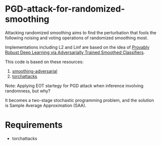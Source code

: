 # PGD-attack-for-randomized-smoothing
Attacking randomized smoothing aims to find the perturbation that fools the following noising and voting operations of randomized smoothing most.

Implementations including L2 and Linf are based on the idea of [Provably Robust Deep Learning via Adversarially Trained Smoothed Classifiers](https://arxiv.org/abs/1906.04584).

This code is based on these resources:
1. [smoothing-adversarial](https://github.com/Hadisalman/smoothing-adversarial)
2. [torchattacks](https://github.com/Harry24k/adversarial-attacks-pytorch)

Note: Applying EOT startegy for PGD attack when inference involving randomness, but why?

It becomes a two-stage stochastic programming problem, and the solution is Sample Average Approximation (SAA).

# Requirements
- torchattacks
